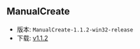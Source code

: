 ## ManualCreate

* 版本: `ManualCreate-1.1.2-win32-release`
* 下载: [v1.1.2](https://xialgorithm.yuque.com/g/tmarbw/software/folder/34547383)
